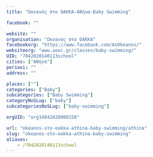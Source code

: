 ```yaml
---
title: "Ωκεανός στο ΟΑΚΚΑ-Αθήνα-Baby Swimming"

facebook: ""

website: ""
organisation: "Ωκεανός στο ΟΑΚΚΑ"
facebookorg: "https://www.facebook.com/AoOkeanos/"
websiteorg: "www.aooc.gr/classes/baby-swimming/"
UID: "7042020140113school"
cities: ["Αθήνα"]
perioxi: ""
address: ""

places: [""]
categories: ["Baby"]
subcategories: ["Baby Swimming"]
categoryNoSLug: ["baby"]
subcategoriesNoSLug: ["baby-swimming"]

orgUID: "org14042020000150"

url: "okeanos-sto-oakka-athina-baby-swimming/athina"
slug: "okeanos-sto-oakka-athina-baby-swimming"
aliases:
    - /7042020140113school
---
```





